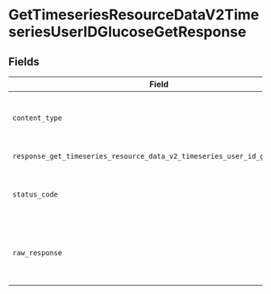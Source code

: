 # GetTimeseriesResourceDataV2TimeseriesUserIDGlucoseGetResponse


## Fields

| Field                                                                                              | Type                                                                                               | Required                                                                                           | Description                                                                                        |
| -------------------------------------------------------------------------------------------------- | -------------------------------------------------------------------------------------------------- | -------------------------------------------------------------------------------------------------- | -------------------------------------------------------------------------------------------------- |
| `content_type`                                                                                     | *str*                                                                                              | :heavy_check_mark:                                                                                 | HTTP response content type for this operation                                                      |
| `response_get_timeseries_resource_data_v2_timeseries_user_id_glucose_get`                          | List[[shared.ClientFacingGlucoseTimeseries](../../models/shared/clientfacingglucosetimeseries.md)] | :heavy_minus_sign:                                                                                 | Successful Response                                                                                |
| `status_code`                                                                                      | *int*                                                                                              | :heavy_check_mark:                                                                                 | HTTP response status code for this operation                                                       |
| `raw_response`                                                                                     | [requests.Response](https://requests.readthedocs.io/en/latest/api/#requests.Response)              | :heavy_minus_sign:                                                                                 | Raw HTTP response; suitable for custom response parsing                                            |